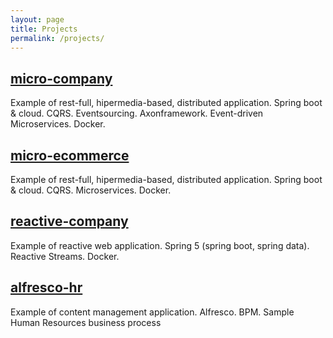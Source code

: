 ```yaml
---
layout: page
title: Projects
permalink: /projects/
---
```


## [micro-company](http://idugalic.github.io/micro-company/)
Example of rest-full, hipermedia-based, distributed application. Spring boot & cloud. CQRS. Eventsourcing. Axonframework. Event-driven Microservices. Docker.

## [micro-ecommerce](http://idugalic.github.io/micro-ecommerce/)
Example of rest-full, hipermedia-based, distributed application. Spring boot & cloud. CQRS. Microservices. Docker.


## [reactive-company](http://idugalic.github.io/reactive-company/)
Example of reactive web application. Spring 5 (spring boot, spring data). Reactive Streams. Docker.

## [alfresco-hr](http://idugalic.github.io/alfresco-hr/)
Example of content management application. Alfresco. BPM.  Sample Human Resources business process
